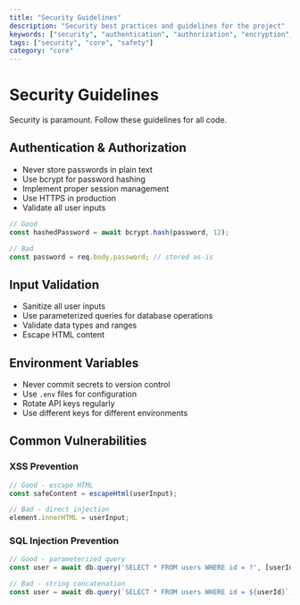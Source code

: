 ```yaml
---
title: "Security Guidelines"
description: "Security best practices and guidelines for the project"
keywords: ["security", "authentication", "authorization", "encryption", "xss", "csrf"]
tags: ["security", "core", "safety"]
category: "core"
---
```


# Security Guidelines

Security is paramount. Follow these guidelines for all code.

## Authentication & Authorization

- Never store passwords in plain text
- Use bcrypt for password hashing
- Implement proper session management
- Use HTTPS in production
- Validate all user inputs

```javascript
// Good
const hashedPassword = await bcrypt.hash(password, 12);

// Bad
const password = req.body.password; // stored as-is
```

## Input Validation

- Sanitize all user inputs
- Use parameterized queries for database operations
- Validate data types and ranges
- Escape HTML content

## Environment Variables

- Never commit secrets to version control
- Use `.env` files for configuration
- Rotate API keys regularly
- Use different keys for different environments

## Common Vulnerabilities

### XSS Prevention
```javascript
// Good - escape HTML
const safeContent = escapeHtml(userInput);

// Bad - direct injection
element.innerHTML = userInput;
```

### SQL Injection Prevention
```javascript
// Good - parameterized query
const user = await db.query('SELECT * FROM users WHERE id = ?', [userId]);

// Bad - string concatenation
const user = await db.query(`SELECT * FROM users WHERE id = ${userId}`);
```